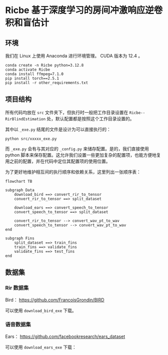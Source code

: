 # Ricbe 基于深度学习的房间冲激响应逆卷积和盲估计

## 环境

我们在 Linux 上使用 Anaconda 进行环境管理。 CUDA 版本为 12.4 。

```shell
conda create -n Ricbe python=3.12.8
conda activate Ricbe
conda install ffmpeg=7.1.0
pip install torch==2.5.1
pip install -r other_requirements.txt
```

## 项目结构

所有代码均放在 `src` 文件夹下，但执行时一般把工作目录设置在 `Ricbe--RirBlindEstimation` 处，默认配置都是按照这个工作目录设置的。

其中以 `_exe.py` 结尾的文件是设计为可以直接执行的：

```shell
python src/xxxxx_exe.py
```

而 `_exe.py` 会有与其对应的 `_config.py` 来储存配置。是的，我们直接使用 python 脚本来保存配置。这允许我们设置一些更加复杂的配置项，也能方便地复用之前的配置，并在代码中定位其配置项的使用位置。

为了更好地维护相互间的执行顺序和依赖关系，这里列出一张顺序表：

```mermaid
flowchart TB

subgraph Data
    download_bird ==> convert_rir_to_tensor
    convert_rir_to_tensor ==> split_dataset

    download_ears ==> convert_speech_to_tensor
    convert_speech_to_tensor ==> split_dataset

    convert_rir_to_tensor --> convert_wav_pt_to_wav
    convert_speech_to_tensor --> convert_wav_pt_to_wav
end

subgraph Fins
    split_dataset ==> train_fins
    train_fins ==> validate_fins
    validate_fins ==> test_fins
end
```

## 数据集

### Rir 数据集

Bird： https://github.com/FrancoisGrondin/BIRD

可以使用 `download_bird_exe` 下载。

### 语音数据集

Ears： https://github.com/facebookresearch/ears_dataset

可以使用 `download_ears_exe` 下载：
